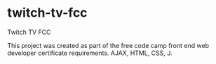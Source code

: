 # twitch-tv-fcc
Twitch TV FCC

This project was created as part of the free code camp front end web developer certificate requirements. AJAX, HTML, CSS, J.
